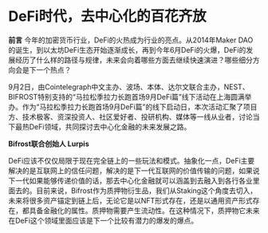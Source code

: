 # DeFi时代，去中心化的百花齐放

**前言**
今年的加密货币行业，DeFi的火热成为行业的亮点。从2014年Maker DAO的诞生，到以太坊DeFi生态开始逐渐成长，再到今年6月DeFi的火爆，DeFi的发展经历了什么样的路径与规律，未来会向着哪些方面去继续快速演进？哪些细分方向会是下一个热点？
 
9月2日，由Cointelegraph中文主办、波场、本体、达尔文联合主办，NEST、BIFROST特别支持的“马拉松季拉力长跑首场9月DeFi篇”线下活动在上海圆满举办。作为“马拉松季拉力长跑首场9月DeFi篇”的线下启动日，本次活动汇聚了项目方、技术极客、资深投资人、社区爱好者、投研机构、媒体等一线从业者，讨论当下最热DeFi领域，共同探讨去中心化金融的未来发展之路。

**Bifrost联合创始人 Lurpis**
 
DeFi应该不仅仅局限于现在完全链上的一些玩法和模式。抽象化一点，DeFi主要解决的是互联网上的信任问题，解决的是下一代互联网的价值传输的问题，如果说下一代如果能够传递价值的话，那去中心化金融就可以涵盖到去融入到各行各业里面去的。目前来说，Bifrost作为质押物衍生品，我们从Staking这个角度去切入，未来将很多资产锚定到链上后，无论它是以NFT形式存在，还是以通用资产形式存在，都具备金融化的属性。质押物需要产生流动性。在这种情况下，质押物它未来在DeFi这个领域里面应该是下一个比较有潜力的爆发的爆点。